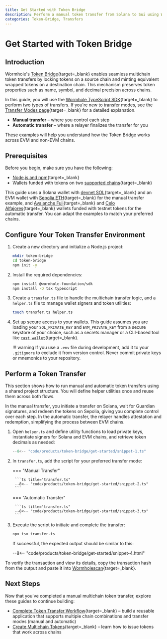 ```yaml
---
title: Get Started with Token Bridge
description: Perform a manual token transfer from Solana to Sui using Wormhole’s Token Bridge with TypeScript SDK, including setup, attestation, and redemption.
categories: Token-Bridge, Transfers
---
```


# Get Started with Token Bridge

## Introduction

Wormhole's [Token Bridge](/docs/products/token-bridge/overview){target=\_blank} enables seamless multichain token transfers by locking tokens on a source chain and minting equivalent wrapped tokens on a destination chain. This mechanism preserves token properties such as name, symbol, and decimal precision across chains.

In this guide, you will use the [Wormhole TypeScript SDK](https://github.com/wormhole-foundation/wormhole-sdk-ts){target=\_blank} to perform two types of transfers. If you're new to transfer modes, see the [Transfer Modes page](TODO){target=\_blank} for a detailed explanation.

 - **Manual transfer** – where you control each step
 - **Automatic transfer** – where a relayer finalizes the transfer for you

These examples will help you understand how the Token Bridge works across EVM and non-EVM chains.

## Prerequisites

Before you begin, make sure you have the following:

 - [Node.js and npm](https://docs.npmjs.com/downloading-and-installing-node-js-and-npm){target=\_blank}
 - Wallets funded with tokens on two [supported chains](/docs/products/reference/supported-networks/){target=\_blank}

This guide uses a Solana wallet with [devnet SOL](https://faucet.solana.com/){target=\_blank} and an EVM wallet with [Sepolia ETH](https://www.alchemy.com/faucets/ethereum-sepolia){target=\_blank} for the manual transfer example, and [Avalanche Fuji](https://core.app/tools/testnet-faucet/?subnet=c&token=c){target=\_blank} and [Celo Alfajores](https://faucet.celo.org/alfajores){target=\_blank} wallets funded with testnet tokens for the automatic transfer. You can adapt the examples to match your preferred chains.

## Configure Your Token Transfer Environment

1. Create a new directory and initialize a Node.js project:

    ```bash
    mkdir token-bridge
    cd token-bridge
    npm init -y
    ```

2. Install the required dependencies:

    ```bash
    npm install @wormhole-foundation/sdk
    npm install -D tsx typescript
    ```

3. Create a `transfer.ts` file to handle the multichain transfer logic, and a `helper.ts` file to manage wallet signers and token utilities:

    ```bash
    touch transfer.ts helper.ts
    ```

4. Set up secure access to your wallets. This guide assumes you are loading your `SOL_PRIVATE_KEY` and `EVM_PRIVATE_KEY` from a secure keystore of your choice, such as a secrets manager or a CLI-based tool like [`cast wallet`](https://book.getfoundry.sh/reference/cast/cast-wallet){target=\_blank}.

    !!! warning
        If you use a `.env` file during development, add it to your `.gitignore` to exclude it from version control. Never commit private keys or mnemonics to your repository.

## Perform a Token Transfer

This section shows how to run manual and automatic token transfers using a shared project structure. You will define helper utilities once and reuse them across both flows.

In the manual transfer, you initiate a transfer on Solana, wait for Guardian signatures, and redeem the tokens on Sepolia, giving you complete control over each step. In the automatic transfer, the relayer handles attestation and redemption, simplifying the process between EVM chains.

1. Open `helper.ts` and define utility functions to load private keys, instantiate signers for Solana and EVM chains, and retrieve token decimals as needed:

    ```ts title="helper.ts"
    --8<-- "code/products/token-bridge/get-started/snippet-1.ts"
    ```

2. In `transfer.ts`, add the script for your preferred transfer mode:

    === "Manual Transfer"

        ```ts title="transfer.ts"
        --8<-- "code/products/token-bridge/get-started/snippet-2.ts"
        ```
    
    === "Automatic Transfer"

        ```ts title="transfer.ts"
        --8<-- "code/products/token-bridge/get-started/snippet-3.ts"
        ```


3. Execute the script to initiate and complete the transfer:

    ```bash
    npx tsx transfer.ts
    ```

    If successful, the expected output should be similar to this:

    --8<-- "code/products/token-bridge/get-started/snippet-4.html"

To verify the transaction and view its details, copy the transaction hash from the output and paste it into [Wormholescan](https://wormholescan.io/#/?network=Testnet){target=\_blank}.

## Next Steps

Now that you've completed a manual multichain token transfer, explore these guides to continue building:

 - [Complete Token Transfer Workflow](/docs/products/token-bridge/tutorials/transfer-workflow){target=\_blank} – build a reusable application that supports multiple chain combinations and transfer modes (manual and automatic)
 - [Create Multichain Tokens](/docs/products/token-bridge/tutorials/multichain-token){target=\_blank} – learn how to issue tokens that work across chains
